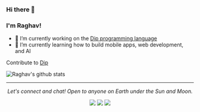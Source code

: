### Hi there 👋

### I'm Raghav!

- 🔭 I’m currently working on the [Dip programming language](http://dip-lang.org)
- 🌱 I’m currently learning how to build mobile apps, web development, and AI

Contribute to [Dip](https://github.com/raghavnautiyal/Dip)


![Raghav's github stats](https://github-readme-stats.vercel.app/api?username=raghavnautiyal)

<hr>
<p align="center">
  <i>Let's connect and chat! Open to anyone on Earth under the Sun and Moon.</i>

  <p align="center">
    <a href="https://www.instagram.com/raghavnaut" alt="Instagram"><img src="https://github.com/imdhruv99/imdhruv99/blob/master/readme/insta.png"></a>
    <a href="https://github.com/raghavnautiyal" alt="GitHub"><img src="https://github.com/imdhruv99/imdhruv99/blob/master/readme/github.png"></a>
    <a href="https://medium.com/@raghavnautiyal" alt="Medium"><img src="https://github.com/imdhruv99/imdhruv99/blob/master/readme/medium.png"></a>

  </p>

</p>
